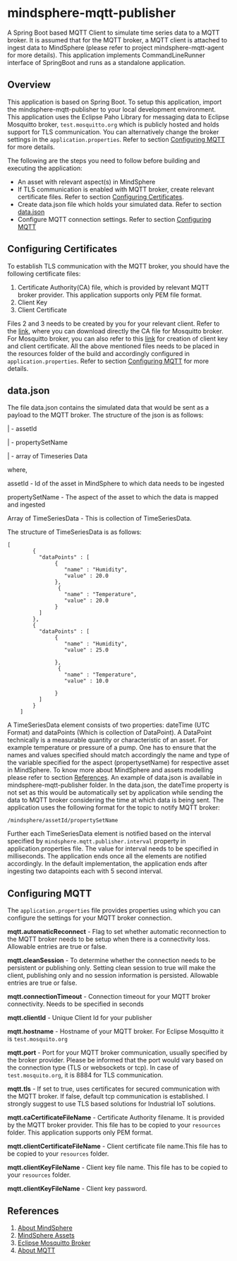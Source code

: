 # mindsphere-mqtt-publisher
A Spring Boot based MQTT Client to simulate time series data to a MQTT broker. It is assumed that for the MQTT broker, a MQTT client is attached to ingest data to MindSphere (please refer to project mindsphere-mqtt-agent for more details). This application implements CommandLineRunner interface of SpringBoot and runs as a standalone application.

## Overview
This application is based on Spring Boot. To setup this application, import the mindsphere-mqtt-publisher to your local development environment. This application uses the Eclipse Paho Library for messaging data to Eclipse Mosquitto broker, `test.mosquitto.org` which is publicly hosted and holds support for TLS communication. You can alternatively change the broker settings in the `application.properties`. Refer to section [Configuring MQTT](#configuring-mqtt) for more details.

The following are the steps you need to follow before building and executing the application:
- An asset with relevant aspect(s) in MindSphere
- If TLS communication is enabled with MQTT broker, create relevant certificate files. Refer to section [Configuring Certificates](#configuring-certificates).
- Create data.json file which holds your simulated data. Refer to section [data.json](#data.json)
- Configure MQTT connection settings. Refer to section [Configuring MQTT](#configuring-mqtt)

## Configuring Certificates
To establish TLS communication with the MQTT broker, you should have the following certificate files:
1. Certificate Authority(CA) file, which is provided by relevant MQTT broker provider. This application supports only PEM file format.
2. Client Key
3. Client Certificate

Files 2 and 3 needs to be created by you for your relevant client. Refer to the [link](https://test.mosquitto.org/), where you can download directly the CA file for Mosquitto broker. For Mosquitto broker, you can also refer to this [link](https://test.mosquitto.org/ssl/) for creation of client key and client certificate. All the above mentioned files needs to be placed in the resources folder of the build and accordingly configured in `application.properties`. Refer to section [Configuring MQTT](#configuring-mqtt) for more details.

## data.json
The file data.json contains the simulated data that would be sent as a payload to the MQTT broker. The structure of the json is as follows:

| - assetId

| - propertySetName

| - array of Timeseries Data


where,

assetId - Id of the asset in MindSphere to which data needs to be ingested

propertySetName - The aspect of the asset to which the data is mapped and ingested

Array of TimeSeriesData - This is collection of TimeSeriesData. 


The structure of TimeSeriesData is as follows:
```
[		
	    {	    
	      "dataPoints" : [	      
	           {
	              "name" : "Humidity",
	              "value" : 20.0	           
	           },	           
	            {
	              "name" : "Temperature",
	              "value" : 20.0	           
	           }	      
	      ] 
	    },
	    {	    
	      "dataPoints" : [
	           {
	              "name" : "Humidity",
	              "value" : 25.0
	           
	           },	           
	            {
	              "name" : "Temperature",
	              "value" : 10.0
	           
	           }	      
	      ]
	    }
	]
```
A TimeSeriesData element consists of two properties: dateTime (UTC Format) and dataPoints (Which is collection of DataPoint). A DataPoint technically is a measurable quantity or characteristic of an asset. For example temperature or pressure of a pump. One has to ensure that the names and values specified should match accordingly the name and type of the variable specified for the aspect (propertysetName) for respective asset in MindSphere. To know more about MindSphere and assets modelling please refer to section [References](#references). An example of data.json is available in mindsphere-mqtt-publisher folder. In the data.json, the dateTime property is not set as this would be automatically set by application while sending the data to MQTT broker considering the time at which data is being sent. The application uses the following format for the topic to notify MQTT broker:
```
/mindsphere/assetId/propertySetName

```
Further each TimeSeriesData element is notified based on the interval specified by `mindsphere.mqtt.publisher.interval` property in application.properties file. The value for interval needs to be specified in milliseconds. The application ends once all the elements are notified accordingly. In the default implementation, the application ends after ingesting two datapoints each with 5 second interval.

## Configuring MQTT
The `application.properties` file provides properties using which you can configure the settings for your MQTT broker connection. 

**mqtt.automaticReconnect** - Flag to set whether automatic reconnection to the MQTT broker needs to be setup when there is a connectivity loss. Allowable entries are true or false.

**mqtt.cleanSession** - To determine whether the connection needs to be persistent or publishing only. Setting clean session to true will make the client, publishing only and no session information is persisted. Allowable entries are true or false.

**mqtt.connectionTimeout** - Connection timeout for your MQTT broker connectivity. Needs to be specified in seconds

**mqtt.clientId** - Unique Client Id for your publisher

**mqtt.hostname** - Hostname of your MQTT broker. For Eclipse Mosquitto it is `test.mosquito.org`

**mqtt.port** - Port for your MQTT broker communication, usually specified by the broker provider. Please be informed that the port 
would vary based on the connection type (TLS or websockets or tcp). In case of `test.mosquito.org`, it is 8884 for TLS communication.

**mqtt.tls** - If set to true, uses certificates for secured communication with the MQTT broker. If false, default tcp communication is established. I strongly suggest to use TLS based solutions for Industrial IoT solutions.

**mqtt.caCertificateFileName** - Certificate Authority filename. It is provided by the MQTT broker provider. This file has to be copied to your `resources` folder. This application supports only PEM format.

**mqtt.clientCertificateFileName** - Client certificate file name.This file has to be copied to your `resources` folder.

**mqtt.clientKeyFileName** -  Client key file name. This file has to be copied to your `resources` folder.

**mqtt.clientKeyFileName** - Client key password.

 
## References
1. [About MindSphere](https://siemens.mindsphere.io/en)
2. [MindSphere Assets](https://documentation.mindsphere.io/resources/html/asset-manager/en-US/index.html)
3. [Eclipse Mosquitto Broker](https://test.mosquitto.org/)
4. [About MQTT](https://dzone.com/refcardz/getting-started-with-mqtt?chapter=1)

 
